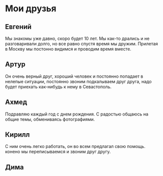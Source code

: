# Мои друзья


## Евгений
Мы знакомы уже давно, скоро будет 10 лет. Мы как-то дрались и не разговаривали долго, но все равно спустя время мы дружим. Прилетая в Москву мы постонно видимся и проводим время вместе.

## Артур
Он очень верный друг, хороший человек и постоянно попадает в нелепые ситуации, постоянно звоним подкалываем друг друга, надо будет приехать как-нибудь к нему в Севастополь.

## Ахмед
Подравляю каждый год с днем рождения. С радостью общаюсь на общие темы, обмениваясь фотографиями.

## Кирилл
С ним очень легко работать, он во всем предлагал свою помощь. конено мы переписываемся и звоним друг другу. 

## Дима